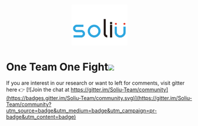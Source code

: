 <p align="center">
<img src = "https://github.com/SoliUTeam/Soliu_Team_App/blob/master/Soliu/Soliu/GithubResource/soliuLogo.png" width = "30%" height = "30%"/>
</p>

# One Team One Fight<a href="https://hits.seeyoufarm.com"><img src="https://hits.seeyoufarm.com/api/count/incr/badge.svg?url=https%3A%2F%2Fgithub.com%2FSoliUTeam%2FFind-Study-Group&count_bg=%2379C83D&title_bg=%23555555&icon=&icon_color=%23E7E7E7&title=hits&edge_flat=false"/></a>

If you are interest in our research or want to left for comments, visit gitter here 👉 [![Join the chat at https://gitter.im/Soliu-Team/community](https://badges.gitter.im/Soliu-Team/community.svg)](https://gitter.im/Soliu-Team/community?utm_source=badge&utm_medium=badge&utm_campaign=pr-badge&utm_content=badge)

<p align="center">

  </p>


